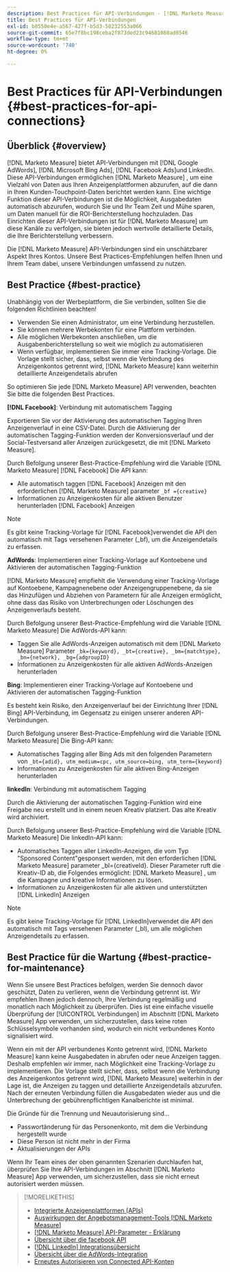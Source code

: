 ```yaml
---
description: Best Practices für API-Verbindungen - [!DNL Marketo Measure] - Produktdokumentation
title: Best Practices für API-Verbindungen
exl-id: b8550e4e-a567-427f-b5d3-50232553a066
source-git-commit: 65e7f8bc198ceba2f873ded23c94601080ad0546
workflow-type: tm+mt
source-wordcount: '740'
ht-degree: 0%

---
```


# Best Practices für API-Verbindungen {#best-practices-for-api-connections}

## Überblick {#overview}

[!DNL Marketo Measure] bietet API-Verbindungen mit [!DNL Google AdWords], [!DNL Microsoft Bing Ads], [!DNL Facebook Ads]und LinkedIn. Diese API-Verbindungen ermöglichen [!DNL Marketo Measure] , um eine Vielzahl von Daten aus Ihren Anzeigenplattformen abzurufen, auf die dann in Ihren Kunden-Touchpoint-Daten berichtet werden kann. Eine wichtige Funktion dieser API-Verbindungen ist die Möglichkeit, Ausgabedaten automatisch abzurufen, wodurch Sie und Ihr Team Zeit und Mühe sparen, um Daten manuell für die ROI-Berichterstellung hochzuladen. Das Einrichten dieser API-Verbindungen ist für [!DNL Marketo Measure] um diese Kanäle zu verfolgen, sie bieten jedoch wertvolle detaillierte Details, die Ihre Berichterstellung verbessern.

Die [!DNL Marketo Measure] API-Verbindungen sind ein unschätzbarer Aspekt Ihres Kontos. Unsere Best Practices-Empfehlungen helfen Ihnen und Ihrem Team dabei, unsere Verbindungen umfassend zu nutzen.

## Best Practice {#best-practice}

Unabhängig von der Werbeplattform, die Sie verbinden, sollten Sie die folgenden Richtlinien beachten!

* Verwenden Sie einen Administrator, um eine Verbindung herzustellen.
* Sie können mehrere Werbekonten für eine Plattform verbinden.
* Alle möglichen Werbekonten anschließen, um die Ausgabenberichterstellung so weit wie möglich zu automatisieren
* Wenn verfügbar, implementieren Sie immer eine Tracking-Vorlage. Die Vorlage stellt sicher, dass, selbst wenn die Verbindung des Anzeigenkontos getrennt wird, [!DNL Marketo Measure] kann weiterhin detaillierte Anzeigendetails abrufen

So optimieren Sie jede [!DNL Marketo Measure] API verwenden, beachten Sie bitte die folgenden Best Practices.

**[!DNL Facebook]**: Verbindung mit automatischem Tagging

Exportieren Sie vor der Aktivierung des automatischen Tagging Ihren Anzeigenverlauf in eine CSV-Datei. Durch die Aktivierung der automatischen Tagging-Funktion werden der Konversionsverlauf und der Social-Testversand aller Anzeigen zurückgesetzt, die mit [!DNL Marketo Measure].

Durch Befolgung unserer Best-Practice-Empfehlung wird die Variable [!DNL Marketo Measure] [!DNL Facebook] Die API kann:

* Alle automatisch taggen [!DNL Facebook] Anzeigen mit den erforderlichen [!DNL Marketo Measure] parameter `_bf ={creative}`
* Informationen zu Anzeigenkosten für alle aktiven Benutzer herunterladen [!DNL Facebook] Anzeigen

>[!NOTE]
>
>Es gibt keine Tracking-Vorlage für [!DNL Facebook]verwendet die API den automatisch mit Tags versehenen Parameter (_bf), um die Anzeigendetails zu erfassen.

**AdWords**: Implementieren einer Tracking-Vorlage auf Kontoebene und Aktivieren der automatischen Tagging-Funktion

[!DNL Marketo Measure] empfiehlt die Verwendung einer Tracking-Vorlage auf Kontoebene, Kampagnenebene oder Anzeigengruppenebene, da sie das Hinzufügen und Abziehen von Parametern für alle Anzeigen ermöglicht, ohne dass das Risiko von Unterbrechungen oder Löschungen des Anzeigenverlaufs besteht.

Durch Befolgung unserer Best-Practice-Empfehlung wird die Variable [!DNL Marketo Measure] Die AdWords-API kann:

* Taggen Sie alle AdWords-Anzeigen automatisch mit dem [!DNL Marketo Measure] Parameter `_bk={keyword}, _bt={creative}, _bm={matchtype}, _bn={network}, _bg={adgroupID}`
* Informationen zu Anzeigenkosten für alle aktiven AdWords-Anzeigen herunterladen

**Bing**: Implementieren einer Tracking-Vorlage auf Kontoebene und Aktivieren der automatischen Tagging-Funktion

Es besteht kein Risiko, den Anzeigenverlauf bei der Einrichtung Ihrer [!DNL Bing] API-Verbindung, im Gegensatz zu einigen unserer anderen API-Verbindungen.

Durch Befolgung unserer Best-Practice-Empfehlung wird die Variable [!DNL Marketo Measure] Die Bing-API kann:
* Automatisches Tagging aller Bing Ads mit den folgenden Parametern von `_bt={adid}, utm_medium=cpc, utm_source=bing, utm_term={keyword}`
* Informationen zu Anzeigenkosten für alle aktiven Bing-Anzeigen herunterladen

**linkedIn**: Verbindung mit automatischem Tagging

Durch die Aktivierung der automatischen Tagging-Funktion wird eine Freigabe neu erstellt und in einem neuen Kreativ platziert. Das alte Kreativ wird archiviert.

Durch Befolgung unserer Best-Practice-Empfehlung wird die Variable [!DNL Marketo Measure] Die linkedIn-API kann:

* Automatisches Taggen aller LinkedIn-Anzeigen, die vom Typ &quot;Sponsored Content&quot;gesponsert werden, mit den erforderlichen [!DNL Marketo Measure] parameter _bl={creativeId}. Dieser Parameter ruft die Kreativ-ID ab, die Folgendes ermöglicht: [!DNL Marketo Measure] , um die Kampagne und kreative Informationen zu lösen.
* Informationen zu Anzeigenkosten für alle aktiven und unterstützten [!DNL LinkedIn] Anzeigen

>[!NOTE]
>
>Es gibt keine Tracking-Vorlage für [!DNL LinkedIn]verwendet die API den automatisch mit Tags versehenen Parameter (_bl), um alle möglichen Anzeigendetails zu erfassen.

## Best Practice für die Wartung {#best-practice-for-maintenance}

Wenn Sie unsere Best Practices befolgen, werden Sie dennoch davor geschützt, Daten zu verlieren, wenn die Verbindung getrennt ist. Wir empfehlen Ihnen jedoch dennoch, Ihre Verbindung regelmäßig und monatlich nach Möglichkeit zu überprüfen. Dies ist eine einfache visuelle Überprüfung der [!UICONTROL Verbindungen] im Abschnitt [!DNL Marketo Measure] App verwenden, um sicherzustellen, dass keine roten Schlüsselsymbole vorhanden sind, wodurch ein nicht verbundenes Konto signalisiert wird.

Wenn ein mit der API verbundenes Konto getrennt wird, [!DNL Marketo Measure] kann keine Ausgabedaten in abrufen oder neue Anzeigen taggen. Deshalb empfehlen wir immer, nach Möglichkeit eine Tracking-Vorlage zu implementieren. Die Vorlage stellt sicher, dass, selbst wenn die Verbindung des Anzeigenkontos getrennt wird, [!DNL Marketo Measure] weiterhin in der Lage ist, die Anzeigen zu taggen und detaillierte Anzeigendetails abzurufen. Nach der erneuten Verbindung füllen die Ausgabedaten wieder aus und die Unterbrechung der gebührenpflichtigen Kanalberichte ist minimal.

Die Gründe für die Trennung und Neuautorisierung sind...

* Passwortänderung für das Personenkonto, mit dem die Verbindung hergestellt wurde
* Diese Person ist nicht mehr in der Firma
* Aktualisierungen der APIs

Wenn Ihr Team eines der oben genannten Szenarien durchlaufen hat, überprüfen Sie Ihre API-Verbindungen im Abschnitt [!DNL Marketo Measure] App verwenden, um sicherzustellen, dass sie nicht erneut autorisiert werden müssen.

>[!MORELIKETHIS]
>
>* [Integrierte Anzeigenplattformen (APIs)](/help/api-connections/utilizing-marketo-measures-api-connections/integrated-ad-platforms.md)
>* [Auswirkungen der Angebotsmanagement-Tools [!DNL Marketo Measure]](/help/api-connections/utilizing-marketo-measures-api-connections/how-bid-management-tools-affect-marketo-measure.md)
>* [[!DNL Marketo Measure] API-Parameter - Erklärung](/help/api-connections/utilizing-marketo-measures-api-connections/marketo-measure-parameters.md)
>* [Übersicht über die facebook API](/help/api-connections/utilizing-marketo-measures-api-connections/facebook-api.md)
>* [[!DNL LinkedIn] Integrationsübersicht](/help/api-connections/utilizing-marketo-measures-api-connections/linkedin-integration.md)
>* [Übersicht über die AdWords-Integration](/help/api-connections/utilizing-marketo-measures-api-connections/understanding-marketo-measure-adwords-tagging.md)
>* [Erneutes Autorisieren von Connected API-Konten](/help/api-connections/utilizing-marketo-measures-api-connections/reauthorizing-connected-accounts.md)

